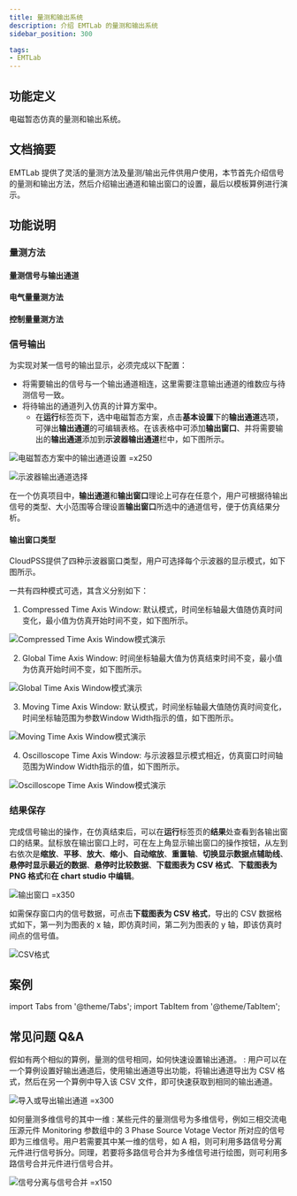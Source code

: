 ```yaml
---
title: 量测和输出系统
description: 介绍 EMTLab 的量测和输出系统
sidebar_position: 300

tags: 
- EMTLab
---
```

## 功能定义

电磁暂态仿真的量测和输出系统。

## 文档摘要
EMTLab 提供了灵活的量测方法及量测/输出元件供用户使用，本节首先介绍信号的量测和输出方法，然后介绍输出通道和输出窗口的设置，最后以模板算例进行演示。

## 功能说明

### 量测方法

#### 量测信号与输出通道

#### 电气量量测方法

#### 控制量量测方法


### 信号输出
为实现对某一信号的输出显示，必须完成以下配置：
- 将需要输出的信号与一个输出通道相连，这里需要注意输出通道的维数应与待测信号一致。
- 将待输出的通道列入仿真的计算方案中。
  - 在**运行**标签页下，选中电磁暂态方案，点击**基本设置**下的**输出通道**选项，可弹出**输出通道**的可编辑表格。在该表格中可添加**输出窗口**、并将需要输出的**输出通道**添加到**示波器输出通道**栏中，如下图所示。

![电磁暂态方案中的输出通道设置 =x250](./out1.png)

![示波器输出通道选择](./out2.png)

在一个仿真项目中，**输出通道**和**输出窗口**理论上可存在任意个，用户可根据待输出信号的类型、大小范围等合理设置**输出窗口**所选中的通道信号，便于仿真结果分析。

#### 输出窗口类型
CloudPSS提供了四种示波器窗口类型，用户可选择每个示波器的显示模式，如下图所示。

一共有四种模式可选，其含义分别如下：

1. Compressed Time Axis Window: 默认模式，时间坐标轴最大值随仿真时间变化，最小值为仿真开始时间不变，如下图所示。

![Compressed Time Axis Window模式演示](./compressed-time-axis-window.gif)

2. Global Time Axis Window: 时间坐标轴最大值为仿真结束时间不变，最小值为仿真开始时间不变，如下图所示。

![Global Time Axis Window模式演示](./global-time-axis-window.gif)

3. Moving Time Axis Window: 默认模式，时间坐标轴最大值随仿真时间变化，时间坐标轴范围为参数Window Width指示的值，如下图所示。

![Moving Time Axis Window模式演示](./moving-time-axis-window.gif)

4. Oscilloscope Time Axis Window: 与示波器显示模式相近，仿真窗口时间轴范围为Window Width指示的值，如下图所示。

![Oscilloscope Time Axis Window模式演示](./oscilloscope-time-axis-window.gif)

### 结果保存
完成信号输出的操作，在仿真结束后，可以在**运行**标签页的**结果**处查看到各输出窗口的结果。鼠标放在输出窗口上时，可在左上角显示输出窗口的操作按钮，从左到右依次是**缩放**、**平移**、**放大**、**缩小**、**自动缩放**、**重置轴**、**切换显示数据点辅助线**、**悬停时显示最近的数据**、**悬停时比较数据**、**下载图表为 CSV 格式**、**下载图表为 PNG 格式**和**在 chart studio 中编辑**。

![输出窗口 =x350](./output-window.png)

如需保存窗口内的信号数据，可点击**下载图表为 CSV 格式**，导出的 CSV 数据格式如下，第一列为图表的 x 轴，即仿真时间，第二列为图表的 y 轴，即该仿真时间点的信号值。

![CSV格式](./csv-format.png)

## 案例
import Tabs from '@theme/Tabs';
import TabItem from '@theme/TabItem';

<Tabs>
<TabItem value="case1" label="3 机 9 节点算例的量测和输出系统设置">

</TabItem>
</Tabs>


## 常见问题 Q&A
假如有两个相似的算例，量测的信号相同，如何快速设置输出通道。
:
  用户可以在一个算例设置好输出通道后，使用输出通道导出功能，将输出通道导出为 CSV 格式，然后在另一个算例中导入该 CSV 文件，即可快速获取到相同的输出通道。

![导入或导出输出通道 =x300](./import-or-export-output-channels.png)

如何量测多维信号的其中一维
:
  某些元件的量测信号为多维信号，例如三相交流电压源元件 Monitoring 参数组中的 3 Phase Source Votage Vector 所对应的信号即为三维信号。用户若需要其中某一维的信号，如 A 相，则可利用多路信号分离元件进行信号拆分。同理，若要将多路信号合并为多维信号进行绘图，则可利用多路信号合并元件进行信号合并。

![信号分离与信号合并 =x150](./signal-finishing.png)
